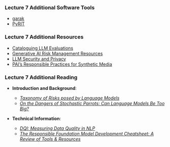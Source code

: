 ### Lecture 7 Additional Software Tools

* [garak](https://github.com/NVIDIA/garak)
* [PyRIT](https://github.com/Azure/PyRIT)

### Lecture 7 Additional Resources

* [Cataloguing LLM Evaluations](https://github.com/aiverify-foundation/LLM-Evals-Catalogue)
* [Generative AI Risk Management Resources](https://github.com/jphall663/gai_risk_management?tab=readme-ov-file)
* [LLM Security and Privacy](https://github.com/chawins/llm-sp)
* [PAI’s Responsible Practices for Synthetic Media](https://syntheticmedia.partnershiponai.org/)

### Lecture 7 Additional Reading

* **Introduction and Background**:

  * [_Taxonomy of Risks posed by Language Models_](https://dl.acm.org/doi/pdf/10.1145/3531146.3533088)
  * [_On the Dangers of Stochastic Parrots: Can Language Models Be Too Big?_](https://dl.acm.org/doi/10.1145/3442188.3445922)
  
* **Technical Information**:

  * [_DQI: Measuring Data Quality in NLP_](https://arxiv.org/pdf/2005.00816)
  * [_The Responsible Foundation Model Development Cheatsheet: A Review of Tools & Resources_](https://arxiv.org/pdf/2406.16746)
